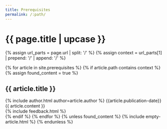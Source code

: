```yaml
---
title: Prerequisites
permalink: /:path/
---
```


<h1 class="primary">{{ page.title | upcase }}</h1>

{% assign url_parts = page.url | split: '/' %}
{% assign context = url_parts[1] | prepend: '/' | append: '/' %}

{% for article in site.prerequisites %}
{% if article.path contains context %}
{% assign found_content = true %}
<article>
  <h1 id="{{ article.title | slugify }}" class="secondary">{{ article.title }}</h1>
  <div class="article-meta">
    {% include author.html author=article.author %}
    <span class="date">{{article.publication-date}}</span>
  </div>
  <div class="article-content">
  {{ article.content }}
  </div>
{% include feedback.html %}
</article>
{% endif %}
{% endfor %}
{% unless found_content %}
{% include empty-article.html %}
{% endunless %}
